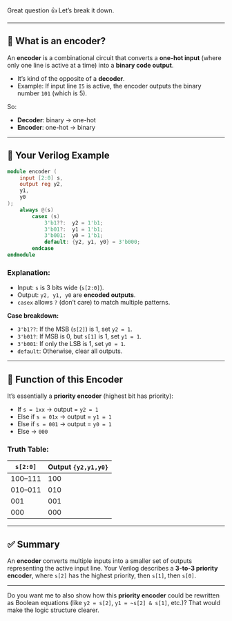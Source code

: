 Great question 👍 Let’s break it down.

---

## 🔹 What is an **encoder**?

An **encoder** is a combinational circuit that converts a **one-hot input** (where only one line is active at a time) into a **binary code output**.

* It’s kind of the opposite of a **decoder**.
* Example: If input line `I5` is active, the encoder outputs the binary number `101` (which is 5).

So:

* **Decoder**: binary → one-hot
* **Encoder**: one-hot → binary

---

## 🔹 Your Verilog Example

```verilog
module encoder (
    input [2:0] s,
    output reg y2,
    y1,
    y0
);
    always @(s)
        casex (s)
            3'b1??:  y2 = 1'b1;
            3'b01?:  y1 = 1'b1;
            3'b001:  y0 = 1'b1;
            default: {y2, y1, y0} = 3'b000;
        endcase
endmodule
```

### Explanation:

* Input: `s` is 3 bits wide (`s[2:0]`).
* Output: `y2, y1, y0` are **encoded outputs**.
* `casex` allows `?` (don’t care) to match multiple patterns.

**Case breakdown:**

* `3'b1??`: If the MSB (`s[2]`) is 1, set `y2 = 1`.
* `3'b01?`: If MSB is 0, but `s[1]` is 1, set `y1 = 1`.
* `3'b001`: If only the LSB is 1, set `y0 = 1`.
* `default`: Otherwise, clear all outputs.

---

## 🔹 Function of this Encoder

It’s essentially a **priority encoder** (highest bit has priority):

* If `s = 1xx` → output = `y2 = 1`
* Else if `s = 01x` → output = `y1 = 1`
* Else if `s = 001` → output = `y0 = 1`
* Else → `000`

### Truth Table:

| `s[2:0]` | Output `{y2,y1,y0}` |
| -------- | ------------------- |
| 100–111  | 100                 |
| 010–011  | 010                 |
| 001      | 001                 |
| 000      | 000                 |

---

## ✅ Summary

An **encoder** converts multiple inputs into a smaller set of outputs representing the active input line.
Your Verilog describes a **3-to-3 priority encoder**, where `s[2]` has the highest priority, then `s[1]`, then `s[0]`.

---

Do you want me to also show how this **priority encoder** could be rewritten as Boolean equations (like `y2 = s[2]`, `y1 = ~s[2] & s[1]`, etc.)? That would make the logic structure clearer.
